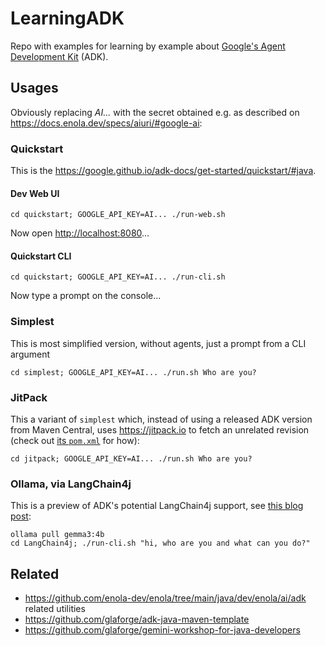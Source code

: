 # LearningADK

Repo with examples for learning by example about [Google's Agent Development Kit](https://google.github.io/adk-docs/) (ADK).

## Usages

Obviously replacing _AI..._ with the secret obtained e.g. as described on https://docs.enola.dev/specs/aiuri/#google-ai:

### Quickstart

This is the https://google.github.io/adk-docs/get-started/quickstart/#java.

#### Dev Web UI

    cd quickstart; GOOGLE_API_KEY=AI... ./run-web.sh

Now open <http://localhost:8080>...

#### Quickstart CLI

    cd quickstart; GOOGLE_API_KEY=AI... ./run-cli.sh

Now type a prompt on the console...

### Simplest

This is most simplified version, without agents, just a prompt from a CLI argument

    cd simplest; GOOGLE_API_KEY=AI... ./run.sh Who are you?

### JitPack

This a variant of `simplest` which, instead of using a released ADK version from Maven Central,
uses https://jitpack.io to fetch an unrelated revision (check out [its `pom.xml`](jitpack/pom.xml) for how):

    cd jitpack; GOOGLE_API_KEY=AI... ./run.sh Who are you?

### Ollama, via LangChain4j

This is a preview of ADK's potential LangChain4j support, see
[this blog post](https://github.com/vorburger/vorburger.ch-Notes/blob/develop/ml/adk-ollama.md):

    ollama pull gemma3:4b
    cd LangChain4j; ./run-cli.sh "hi, who are you and what can you do?"

## Related

* https://github.com/enola-dev/enola/tree/main/java/dev/enola/ai/adk related utilities
* https://github.com/glaforge/adk-java-maven-template
* https://github.com/glaforge/gemini-workshop-for-java-developers
